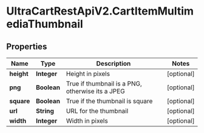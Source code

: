 # UltraCartRestApiV2.CartItemMultimediaThumbnail

## Properties
Name | Type | Description | Notes
------------ | ------------- | ------------- | -------------
**height** | **Integer** | Height in pixels | [optional] 
**png** | **Boolean** | True if thumbnail is a PNG, otherwise its a JPEG | [optional] 
**square** | **Boolean** | True if the thumbnail is square | [optional] 
**url** | **String** | URL for the thumbnail | [optional] 
**width** | **Integer** | Width in pixels | [optional] 


